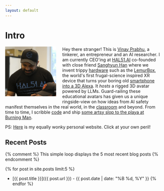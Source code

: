 ```yaml
---
layout: default
---
```



# Intro

<img title="" src="https://raw.githubusercontent.com/vinayprabhu/alignchronicles/refs/heads/main/assets/images/general/me.JPG" alt="Alt text" style="float: left; margin-right: 20px; margin-bottom: 10px;" width="165">

Hey there stranger\!  This is [Vinay Prabhu](https://scholar.google.com/citations?user=5Lck_J0AAAAJ&hl=en), a tinkerer, an entrepreneur and an AI researcher. I am currently CEO'ing at [HAL51.AI](https://hal51.ai/) co-founded with close friend [Sanghyun Han](https://www.linkedin.com/in/jjangsangy/) where we invent trippy [hardware](https://hal51.ai/) such as the [LemurBox](https://www.youtube.com/watch?v=caEJpOOrN1k&ab_channel=HAL51), the world's first frugal-science inspired XR device that turns your boring old [smartphone into a 3D Alexa](https://www.amazon.com/dp/B0DPV2PYBP). It *hosts* a rigged 3D avatar powered by LLMs. Guard-railing these educational avatars has given us a unique ringside-view on how ideas from AI safety manifest themselves in the real world, in the [classroom](https://www.youtube.com/watch?v=J-ihwfPD3YA) and beyond.
From time to time, I scribble [code](https://github.com/vinayprabhu) and ship [some artsy slop to the playa at Burning Man](https://youtu.be/sMcYkzWC2rI?feature=shared).  
 
 PS: [Here](https://www.vinayprabhu.com/) is my equally wonky personal website. Click at your own peril!

## Recent Posts

{% comment %}
This simple loop displays the 5 most recent blog posts
{% endcomment %}

{% for post in site.posts limit:5 %}
* [{{ post.title }}]({{ post.url }}) - {{ post.date | date: "%B %d, %Y" }}
{% endfor %}
